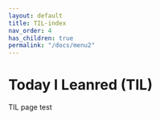 ```yaml
---
layout: default
title: TIL-index
nav_order: 4
has_children: true
permalink: "/docs/menu2"
---
```


# Today I Leanred (TIL)

TIL page test
